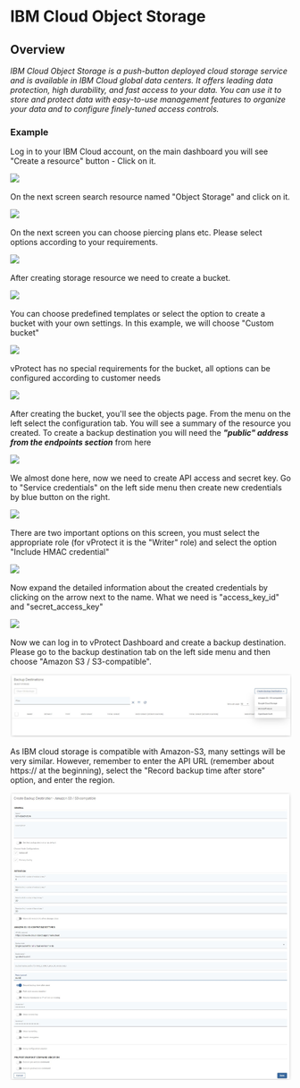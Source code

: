 # IBM Cloud Object Storage

## Overview

_IBM Cloud Object Storage is a push-button deployed cloud storage service and is available in IBM Cloud global data centers. It offers leading data protection, high durability, and fast access to your data. You can use it to store and protect data with easy-to-use management features to organize your data and to configure finely-tuned access controls._

### Example

Log in to your IBM Cloud account, on the main dashboard you will see "Create a resource" button - Click on it.

![](../../../.gitbook/assets/object-storage-ibm-create-resource.jpg)

On the next screen search resource named "Object Storage" and click on it.

![](../../../.gitbook/assets/object-storage-ibm-create-object-storage.jpg)

On the next screen you can choose piercing plans etc. Please select options according to your requirements.

![](../../../.gitbook/assets/object-storage-ibm-create-object-storage2.jpg)

After creating storage resource we need to create a bucket.

![](../../../.gitbook/assets/object-storage-ibm-create-bucket.jpg)

You can choose predefined templates or select the option to create a bucket with your own settings. In this example, we will choose "Custom bucket"

![](../../../.gitbook/assets/object-storage-ibm-create-bucket2.jpg)

vProtect has no special requirements for the bucket, all options can be configured according to customer needs

![](../../../.gitbook/assets/object-storage-ibm-create-bucket3.jpg)

After creating the bucket, you'll see the objects page. From the menu on the left select the configuration tab. You will see a summary of the resource you created. To create a backup destination you will need the _**"public" address from the endpoints section**_ from here

![](../../../.gitbook/assets/object-storage-ibm-create-bucket4.jpg)

We almost done here, now we need to create API access and secret key. Go to "Service credentials" on the left side menu then create new credentials by blue button on the right.

![](../../../.gitbook/assets/object-storage-ibm-create-user001.jpg)

There are two important options on this screen, you must select the appropriate role \(for vProtect it is the "Writer" role\) and select the option "Include HMAC credential"

![](../../../.gitbook/assets/object-storage-ibm-create-user002.jpg)

Now expand the detailed information about the created credentials by clicking on the arrow next to the name. What we need is "access\_key\_id" and "secret\_access\_key"

![](../../../.gitbook/assets/object-storage-ibm-create-user003.jpg)

Now we can log in to vProtect Dashboard and create a backup destination. Please go to the backup destination tab on the left side menu and then choose "Amazon S3 / S3-compatible".

![](../../../.gitbook/assets/backup-destinations-object-storage%20%283%29.jpg)

As IBM cloud storage is compatible with Amazon-S3, many settings will be very similar. However, remember to enter the API URL \(remember about https:// at the beginning\), select the "Record backup time after store" option, and enter the region.

![](../../../.gitbook/assets/backup-destinations-object-storage-ibm.jpg)

